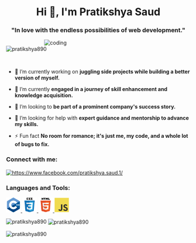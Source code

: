 <h1 align="center">Hi 👋, I'm Pratikshya Saud</h1>
<h3 align="center">"In love with the endless possibilities of web development."</h3>
<img align="right" alt="coding" width="400"src="https://image.lexica.art/full_jpg/1adb00b2-907a-4583-ba96-77c35da13703">

<p align="left"> <img src="https://komarev.com/ghpvc/?username=pratikshya890&label=Profile%20views&color=0e75b6&style=flat" alt="pratikshya890" /> </p>

<p align="left"> <a href="https://twitter.com/" target="blank"><img src="https://img.shields.io/twitter/follow/?logo=twitter&style=for-the-badge" alt="" /></a> </p>

- 🔭 I’m currently working on **juggling side projects while building a better version of myself.**

- 🌱 I’m currently **engaged in a journey of skill enhancement and knowledge acquisition.**

- 👯 I’m looking to  **be part of a prominent company's success story.**

- 🤝 I’m looking for help with **expert guidance and mentorship to advance my skills.**

- ⚡ Fun fact **No room for romance; it's just me, my code, and a whole lot of bugs to fix.**

<h3 align="left">Connect with me:</h3>
<p align="left">
<a href="https://www.facebook.com/pratikshya.saud.1/" target="blank"><img align="center" src="https://raw.githubusercontent.com/rahuldkjain/github-profile-readme-generator/master/src/images/icons/Social/facebook.svg" alt="https://www.facebook.com/pratikshya.saud.1/" height="30" width="40" /></a>
</p>

<h3 align="left">Languages and Tools:</h3>
<p align="left"> <a href="https://www.w3schools.com/cpp/" target="_blank" rel="noreferrer"> <img src="https://raw.githubusercontent.com/devicons/devicon/master/icons/cplusplus/cplusplus-original.svg" alt="cplusplus" width="40" height="40"/> </a> <a href="https://www.w3schools.com/css/" target="_blank" rel="noreferrer"> <img src="https://raw.githubusercontent.com/devicons/devicon/master/icons/css3/css3-original-wordmark.svg" alt="css3" width="40" height="40"/> </a> <a href="https://www.w3.org/html/" target="_blank" rel="noreferrer"> <img src="https://raw.githubusercontent.com/devicons/devicon/master/icons/html5/html5-original-wordmark.svg" alt="html5" width="40" height="40"/> </a> <a href="https://developer.mozilla.org/en-US/docs/Web/JavaScript" target="_blank" rel="noreferrer"> <img src="https://raw.githubusercontent.com/devicons/devicon/master/icons/javascript/javascript-original.svg" alt="javascript" width="40" height="40"/> </a> </p>

<p><img align="left" src="https://github-readme-stats.vercel.app/api/top-langs?username=pratikshya890&show_icons=true&locale=en&layout=compact" alt="pratikshya890" /></p>

<p>&nbsp;<img align="center" src="https://github-readme-stats.vercel.app/api?username=pratikshya890&show_icons=true&locale=en" alt="pratikshya890" /></p>

<p><img align="center" src="https://github-readme-streak-stats.herokuapp.com/?user=pratikshya890&" alt="pratikshya890" /></p>
